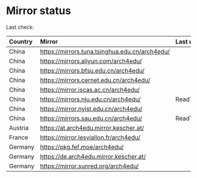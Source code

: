 <script src="./time.js"></script>
# Mirror status
Last check: <script type="text/javascript">localize(1722853292.0436068);</script>

|Country|Mirror|Last update|
|:------|:-----|:----------|
|China|https://mirrors.tuna.tsinghua.edu.cn/arch4edu/|<script type="text/javascript">localize(1722839863);</script>|
|China|https://mirrors.aliyun.com/arch4edu/|<script type="text/javascript">localize(1722753558);</script>|
|China|https://mirrors.bfsu.edu.cn/arch4edu/|<script type="text/javascript">localize(1722753558);</script>|
|China|https://mirrors.cernet.edu.cn/arch4edu/|<script type="text/javascript">localize(1722839863);</script>|
|China|https://mirror.iscas.ac.cn/arch4edu/|<script type="text/javascript">localize(1722839863);</script>|
|China|https://mirrors.nju.edu.cn/arch4edu/|ReadTimeout|
|China|https://mirror.nyist.edu.cn/arch4edu/|<script type="text/javascript">localize(1722753558);</script>|
|China|https://mirrors.sau.edu.cn/arch4edu/|ReadTimeout|
|Austria|https://at.arch4edu.mirror.kescher.at/|<script type="text/javascript">localize(1722839863);</script>|
|France|https://mirror.lesviallon.fr/arch4edu/|<script type="text/javascript">localize(1722753558);</script>|
|Germany|https://pkg.fef.moe/arch4edu/|<script type="text/javascript">localize(1722839863);</script>|
|Germany|https://de.arch4edu.mirror.kescher.at/|<script type="text/javascript">localize(1722839863);</script>|
|Germany|https://mirror.sunred.org/arch4edu/|<script type="text/javascript">localize(1722839863);</script>|

<script src="./tablefilter/tablefilter.js"></script>
<script src="./table.js"></script>